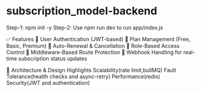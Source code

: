 # subscription_model-backend

Step-1: npm init -y
Step-2: Use npm run dev to run app/index.js

✅ Features
🔐 User Authentication (JWT-based)
📅 Plan Management (Free, Basic, Premium)
🔄 Auto-Renewal & Cancellation
🎯 Role-Based Access Control
🧠 Middleware-Based Route Protection
🔄 Webhook Handling for real-time subscription status updates

🧱 Architecture & Design Highlights
Scalability(rate limit,bullMQ)
Fault Tolerance(health checks and async-retry)
Performance(redis)
Security(JWT and authentication)
